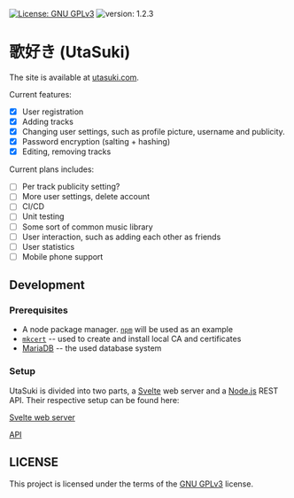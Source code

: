 [![License: GNU GPLv3](https://img.shields.io/badge/License-GPLv3-blue.svg)](http://www.gnu.org/licenses/gpl-3.0)
![version: 1.2.3](https://img.shields.io/badge/version-1.2.3-blue)

# 歌好き (UtaSuki)
The site is available at [utasuki.com](https://utasuki.com).

Current features:
- [x] User registration
- [x] Adding tracks
- [x] Changing user settings, such as profile picture, username and publicity.
- [x] Password encryption (salting + hashing)
- [x] Editing, removing tracks

Current plans includes:
- [ ] Per track publicity setting?
- [ ] More user settings, delete account
- [ ] CI/CD
- [ ] Unit testing
- [ ] Some sort of common music library
- [ ] User interaction, such as adding each other as friends
- [ ] User statistics
- [ ] Mobile phone support

## Development

### Prerequisites

- A node package manager. [`npm`](https://github.com/npm/cli) will be used as an example
- [`mkcert`](https://github.com/FiloSottile/mkcert) -- used to create and install local CA and certificates
- [MariaDB](https://mariadb.org/) -- the used database system

### Setup

UtaSuki is divided into two parts, a [Svelte](https://svelte.dev/) web server and a [Node.js](https://nodejs.org/) REST API. Their respective setup can be found here:

[Svelte web server](/website/)

[API](/api/)

## LICENSE

This project is licensed under the terms of the [GNU GPLv3](http://www.gnu.org/licenses/gpl-3.0) license.
